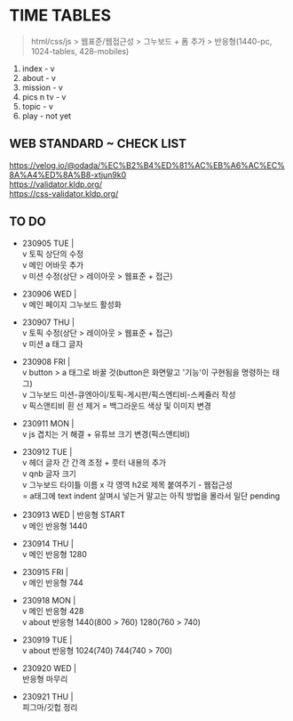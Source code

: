 # TIME TABLES

> html/css/js > 웹표준/웹접근성 > 그누보드 + 폼 추가 > 반응형(1440-pc, 1024-tables, 428-mobiles)

1. index - v
2. about - v
3. mission - v
4. pics n tv - v
5. topic - v
6. play - not yet

## WEB STANDARD ~ CHECK LIST

https://velog.io/@odada/%EC%B2%B4%ED%81%AC%EB%A6%AC%EC%8A%A4%ED%8A%B8-xtjun9k0  
https://validator.kldp.org/  
https://css-validator.kldp.org/

## TO DO

- 230905 TUE |   
  v 토픽 상단의 수정    
  v 메인 어바웃 추가    
  v 미션 수정(상단 > 레이아웃 > 웹표준 + 접근)  

- 230906 WED |    
  v 메인 페이지 그누보드 활성화  

- 230907 THU |    
  v 토픽 수정(상단 > 레이아웃 > 웹표준 + 접근)  
  v 미션 a 태그 글자  

-  230908 FRI |  
  v button > a 태그로 바꿀 것(button은 화면말고 '기능'이 구현됨을 명령하는 태그)        
  v 그누보드 미션-큐엔아이/토픽-게시판/픽스엔티비-스케쥴러 작성    
  v 픽스앤티비 흰 선 제거 = 백그라운드 색상 및 이미지 변경        

-  230911 MON |    
   v js 겹치는 거 해결 + 유튜브 크기 변경(픽스앤티비)    

-  230912 TUE |  
   v 헤더 글자 간 간격 조정 + 풋터 내용의 추가                
   v qnb 글자 크기                  
   v 그누보드 타이틀 이름
   x 각 영역 h2로 제목 붙여주기 - 웹접근성  
     = a태그에 text indent 살며시 넣는거 말고는 아직 방법을 몰라서 일단 pending         

- 230913 WED | 반응형 START           
  v 메인 반응형 1440  

- 230914 THU |      
  v 메인 반응형 1280  
   
- 230915 FRI |  
  v 메인 반응형 744

- 230918 MON |   
  v 메인 반응형 428     
  v about 반응형 1440(800 > 760) 1280(760 > 740)  
  
- 230919 TUE |    
  v about 반응형 1024(740) 744(740 > 700)       

- 230920 WED |      
  반응형 마무리    

- 230921 THU |      
  피그마/깃헙 정리      
